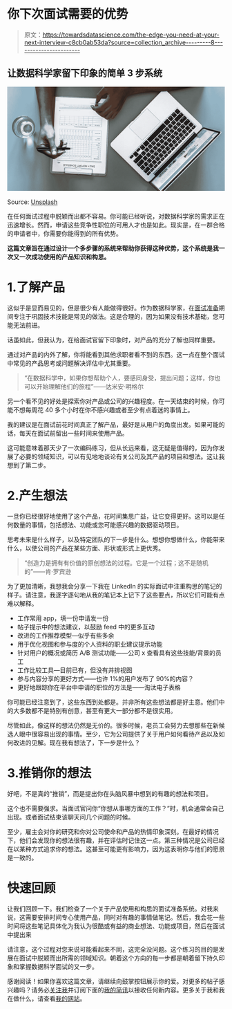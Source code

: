 # 你下次面试需要的优势

> 原文：<https://towardsdatascience.com/the-edge-you-need-at-your-next-interview-c8cb0ab53da?source=collection_archive---------8----------------------->

## 让数据科学家留下印象的简单 3 步系统

![](img/e50114449f5c2c51071dc70501f10bcc.png)

Source: [Unsplash](https://unsplash.com/photos/4FXhqFqvdV8)

在任何面试过程中脱颖而出都不容易。你可能已经听说，对数据科学家的需求正在迅速增长。然而，申请这些竞争性职位的可用人才也是如此。现实是，在一群合格的申请者中，你需要你能得到的所有优势。

**这篇文章旨在通过设计一个多步骤的系统来帮助你获得这种优势，这个系统是我一次又一次成功使用的产品知识和构思。**

# 1.了解产品

这似乎是显而易见的，但是很少有人能做得很好。作为数据科学家，在[面试准备](/the-big-list-of-ds-ml-interview-resources-2db4f651bd63)期间专注于巩固技术技能是常见的做法。这是合理的，因为如果没有技术基础，您可能无法前进。

话虽如此，但我认为，在给面试官留下印象时，对产品的充分了解也同样重要。

通过对产品的内外了解，你将能看到其他求职者看不到的东西。这一点在整个面试中常见的产品思考或问题解决评估中尤其重要。

> “在数据科学中，如果你想帮助个人，要感同身受，提出问题；这样，你也可以开始理解他们的旅程”——达米安·明格尔

另一个看不见的好处是探索你对产品或公司的兴趣程度。在一天结束的时候，你可能不想每周花 40 多个小时在你不感兴趣或者至少有点着迷的事情上。

我的建议是在面试前花时间真正了解产品，最好是从用户的角度出发。如果可能的话，每天在面试前留出一些时间来使用产品。

这可能意味着那天少了一次编码练习，但从长远来看，这无疑是值得的，因为你发展了必要的领域知识，可以有见地地谈论有关公司及其产品的项目和想法。这让我想到了第二步。

# 2.产生想法

一旦你已经很好地使用了这个产品，花时间集思广益，让它变得更好。这可以是任何数量的事情，包括想法、功能或您可能感兴趣的数据驱动项目。

思考未来是什么样子，以及特定团队的下一步是什么。想想你想做什么，你能带来什么，以使公司的产品在某些方面、形状或形式上更优秀。

> “创造力是拥有有价值的原创想法的过程。它是一个过程；这不是随机的”——肯·罗宾逊

为了更加清晰，我想我会分享一下我在 LinkedIn 的实际面试中注重构思的笔记的样子。请注意，我逐字逐句地从我的笔记本上记下了这些要点，所以它们可能有点难以解释。

*   工作常用 app，填一份申请发一份
*   帖子提示中的想法建议，以鼓励 feed 中的更多互动
*   改进的工作推荐模型—似乎有些多余
*   用于优化视图和参与度的个人资料的职业建议提示功能
*   针对用户的概况或简历 A/B 测试功能——公司 x 查看具有这些技能/背景的员工
*   工作比较工具—目前已有，但没有并排视图
*   参与内容分享的更好方式——也许 1%的用户发布了 90%的内容？
*   更好地跟踪你在平台中申请的职位的方法是——淘汰电子表格

你可能已经注意到了，这些东西到处都是。并非所有这些想法都是好主意。他们中的大多数都不是特别有创意，甚至有更大一部分都不是很实用。

尽管如此，像这样的想法仍然是无价的。很多时候，老员工会努力去想那些在新候选人眼中很容易出现的事情。至少，它为公司提供了关于用户如何看待产品以及如何改进的见解。现在我有想法了，下一步是什么？

# 3.推销你的想法

好吧，不是真的“推销”，而是提出你在头脑风暴中想到的有趣的想法和项目。

这个也不需要强求。当面试官问你“你想从事哪方面的工作？”时，机会通常会自己出现。或者面试结束该聊天问几个问题的时候。

至少，雇主会对你的研究和你对公司使命和产品的热情印象深刻。在最好的情况下，他们会发现你的想法很有趣，并在评估时记住这一点。第三种情况是公司已经在以某种方式追求你的想法。这甚至可能更有影响力，因为这表明你与他们的愿景是一致的。

# 快速回顾

让我们回顾一下。我们检查了一个关于产品使用和构思的面试准备系统。对我来说，这需要安排时间专心使用产品，同时对有趣的事情做笔记。然后，我会花一些时间将这些笔记具体化为我认为很酷或有益的商业想法、功能或项目，然后在面试中提出来

请注意，这个过程对您来说可能看起来不同，这完全没问题。这个练习的目的是发展在面试中脱颖而出所需的领域知识。朝着这个方向的每一步都是朝着留下持久印象和掌握数据科学面试的又一步。

感谢阅读！如果你喜欢这篇文章，请继续向鼓掌按钮展示你的爱。对更多的帖子感兴趣吗？请务必[关注我](https://twitter.com/conordewey3)并订阅下面的[我的简讯](https://www.conordewey.com/newsletter/)以接收任何新内容。更多关于我和我在做什么，请查看[我的网站](https://www.conordewey.com/)。